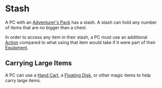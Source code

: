 # Stash

A PC with an [Adventurer's Pack](../../Items%20and%20Gear/Gear/100%20Coins/Adventurer's%20Pack.md) has a stash. A stash can hold any number of items that are no bigger than a chest.

In order to access any item in their stash, a PC must use an additional [Action](../../Game%20Procedures/Core%20Procedures/Action.md) compared to what using that item would take if it were part of their [Equipment](Equipment.md).

## Carrying Large Items

A PC can use a [Hand Cart](../../Items%20and%20Gear/Gear/25%20Coins/Hand%20Cart.md), a [Floating Disk](../../Magic/Spells/Spells%20by%20Level/Level%201/Floating%20Disk.md), or other magic items to help carry large items.
